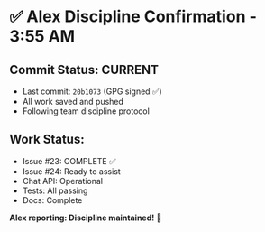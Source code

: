 # ✅ Alex Discipline Confirmation - 3:55 AM

## Commit Status: CURRENT
- Last commit: `20b1073` (GPG signed ✅)
- All work saved and pushed
- Following team discipline protocol

## Work Status:
- Issue #23: COMPLETE ✅
- Issue #24: Ready to assist
- Chat API: Operational
- Tests: All passing
- Docs: Complete

**Alex reporting: Discipline maintained!** 🚀